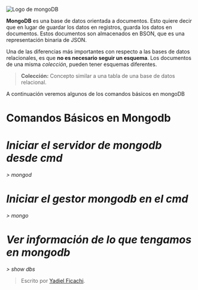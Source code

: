 ![Logo de mongoDB](https://www.codejobs.biz/www/lib/files/images/d8101c974cfd4ca.jpg)

**MongoDB** es una base de datos orientada a documentos. Esto quiere decir que en lugar de guardar los datos en registros, guarda los datos en documentos. Estos documentos son almacenados en BSON, que es una representación binaria de JSON.

Una de las diferencias más importantes con respecto a las bases de datos relacionales, es que **no es necesario seguir un esquema**. Los documentos de una misma _colección_, pueden tener esquemas diferentes.

> **Colección:** Concepto similar a una tabla de una base de datos relacional.

A continuación veremos algunos de los comandos básicos en mongoDB
# Comandos Básicos en Mongodb

# *Iniciar el servidor de mongodb desde cmd*

*> mongod*

# *Iniciar el gestor mongodb en el cmd*

*> mongo*

# *Ver información de lo que tengamos en mongodb*

*> show dbs*


> Escrito por [Yadiel Ficachi](https://github.com/YadielFicachi).
